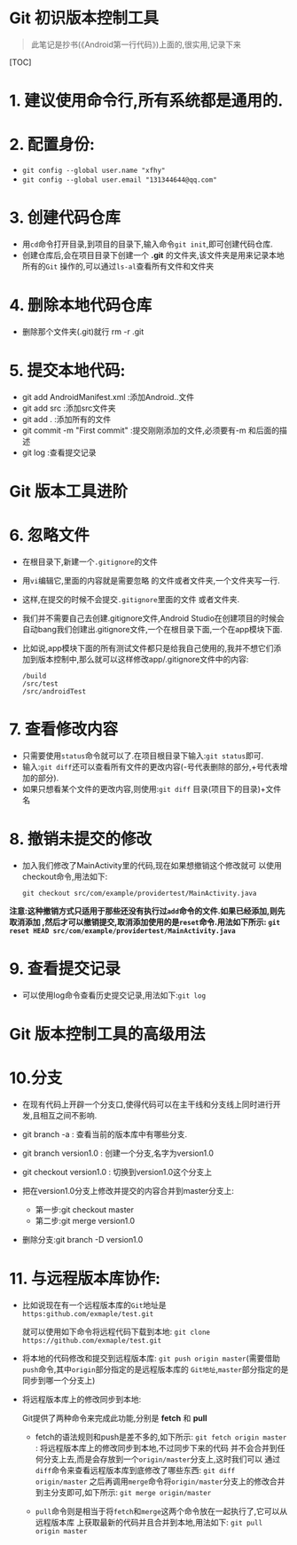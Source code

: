 # Git 初识版本控制工具
>此笔记是抄书(《Android第一行代码》)上面的,很实用,记录下来

[TOC]

# 1. 建议使用命令行,所有系统都是通用的.

# 2. 配置身份:

  - `git config --global user.name "xfhy"`
  - `git config --global user.email "131344644@qq.com"`

# 3. 创建代码仓库

- 用`cd`命令打开目录,到项目的目录下,输入命令`git init`,即可创建代码仓库.
- 创建仓库后,会在项目目录下创建一个 **.git** 的文件夹,该文件夹是用来记录本地所有的`Git`
操作的,可以通过`ls-al`查看所有文件和文件夹

# 4. 删除本地代码仓库

- 删除那个文件夹(.git)就行  rm -r .git

# 5. 提交本地代码:

  - git add AndroidManifest.xml   :添加Android..文件
  - git add src :添加src文件夹
  - git add .   :添加所有的文件
  - git commit -m "First commit" :提交刚刚添加的文件,必须要有-m 和后面的描述
  - git log :查看提交记录
 
# Git 版本工具进阶

# 6. 忽略文件

  - 在根目录下,新建一个`.gitignore`的文件
  - 用`vi`编辑它,里面的内容就是需要忽略
的文件或者文件夹,一个文件夹写一行.
  - 这样,在提交的时候不会提交`.gitignore`里面的文件
或者文件夹.
  - 我们并不需要自己去创建.gitignore文件,Android Studio在创建项目的时候会自动bang我们创建出.gitignore文件,一个在根目录下面,一个在app模块下面.
  - 比如说,app模块下面的所有测试文件都只是给我自己使用的,我并不想它们添加到版本控制中,那么就可以这样修改app/.gitignore文件中的内容:

		/build
		/src/test
		/src/androidTest

# 7. 查看修改内容  

  - 只需要使用`status`命令就可以了.在项目根目录下输入:`git status`即可.
  - 输入:`git diff`还可以查看所有文件的更改内容(-号代表删除的部分,+号代表增加的部分).
  - 如果只想看某个文件的更改内容,则使用:`git diff` 目录(项目下的目录)+文件名


# 8. 撤销未提交的修改

  - 加入我们修改了MainActivity里的代码,现在如果想撤销这个修改就可
以使用checkout命令,用法如下:<br/>

	`git checkout src/com/example/providertest/MainActivity.java`

**注意:这种撤销方式只适用于那些还没有执行过`add`命令的文件.如果已经添加,则先取消添加
,然后才可以撤销提交,取消添加使用的是`reset`命令.用法如下所示:
`git reset HEAD src/com/example/providertest/MainActivity.java`**

# 9. 查看提交记录
  - 可以使用log命令查看历史提交记录,用法如下:`git log`


# Git 版本控制工具的高级用法

# 10.分支
  - 在现有代码上开辟一个分支口,使得代码可以在主干线和分支线上同时进行开发,且相互之间不影响.
  - git branch -a : 查看当前的版本库中有哪些分支.
  - git branch version1.0 : 创建一个分支,名字为version1.0
  - git checkout version1.0 : 切换到version1.0这个分支上
  
  - 把在version1.0分支上修改并提交的内容合并到master分支上:
    * 第一步:git checkout master
    * 第二步:git merge version1.0
  
  - 删除分支:git branch -D version1.0


# 11. 与远程版本库协作:

  * 比如说现在有一个远程版本库的`Git`地址是`https:github.com/exmaple/test.git`

    就可以使用如下命令将远程代码下载到本地:
   `git clone https://github.com/exmaple/test.git`
  
  * 将本地的代码修改和提交到远程版本库:
   `git push origin master`(需要借助`push`命令,其中`origin`部分指定的是远程版本库的
   `Git地址`,`master`部分指定的是同步到哪一个分支上)
  
  * 将远程版本库上的修改同步到本地:

    Git提供了两种命令来完成此功能,分别是 **fetch** 和 **pull**
     
    - fetch的语法规则和push是差不多的,如下所示:
     `git fetch origin master` : 将远程版本库上的修改同步到本地,不过同步下来的代码
     并不会合并到任何分支上去,而是会存放到一个`origin/master`分支上,这时我们可以
     通过`diff`命令来查看远程版本库到底修改了哪些东西:
        `git diff origin/master`
     之后再调用`merge`命令将`origin/master`分支上的修改合并到主分支即可,如下所示:
        `git merge origin/master`
     
    - `pull`命令则是相当于将`fetch`和`merge`这两个命令放在一起执行了,它可以从远程版本库
     上获取最新的代码并且合并到本地,用法如下:
        `git pull origin master `















